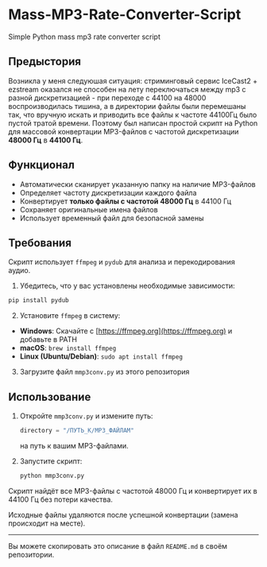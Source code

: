 # Mass-MP3-Rate-Converter-Script
Simple Python mass mp3 rate converter script

## Предыстория
Возникла у меня следуюшая ситуация: стриминговый сервис IceCast2 + ezstream оказался не способен на лету переключаться между mp3 с разной дискретизацией - при переходе с 44100 на 48000 воспроизводилась тишина, а в директории файлы были перемешаны так, что вручную искать и приводить все файлы к частоте 44100Гц было пустой тратой времени. Поэтому был написан простой скрипт на Python для массовой конвертации MP3-файлов с частотой дискретизации **48000 Гц** в **44100 Гц**.

## Функционал

- Автоматически сканирует указанную папку на наличие MP3-файлов
- Определяет частоту дискретизации каждого файла
- Конвертирует **только файлы с частотой 48000 Гц** в 44100 Гц
- Сохраняет оригинальные имена файлов
- Использует временный файл для безопасной замены

## Требования

Скрипт использует `ffmpeg` и `pydub` для анализа и перекодирования аудио. 

1. Убедитесь, что у вас установлены необходимые зависимости:

```bash
pip install pydub
```

2. Установите `ffmpeg` в систему:

- **Windows**: Скачайте с [https://ffmpeg.org](https://ffmpeg.org) и добавьте в PATH
- **macOS**: `brew install ffmpeg`
- **Linux (Ubuntu/Debian)**: `sudo apt install ffmpeg`


3. Загрузите файл  `mmp3conv.py` из этого репозитория
   

## Использование

1. Откройте `mmp3conv.py` и измените путь:
   ```python
   directory = "/ПУТЬ_К/MP3_ФАЙЛАМ"
   ```
   на путь к вашим MP3-файлами.

2. Запустите скрипт:
   ```bash
   python mmp3conv.py
   ```

Скрипт найдёт все MP3-файлы с частотой 48000 Гц и конвертирует их в 44100 Гц без потери качества.

Исходные файлы удаляются после успешной конвертации (замена происходит на месте).





--- 

Вы можете скопировать это описание в файл `README.md` в своём репозитории.
